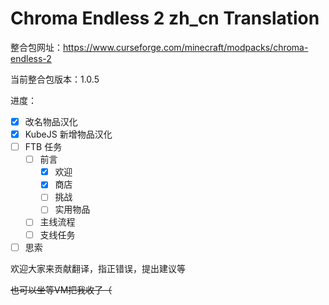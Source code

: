# Chroma Endless 2 zh_cn Translation

整合包网址：https://www.curseforge.com/minecraft/modpacks/chroma-endless-2

当前整合包版本：1.0.5

进度：

- [x] 改名物品汉化
- [x] KubeJS 新增物品汉化
- [ ] FTB 任务
	- [ ] 前言
		- [x] 欢迎
		- [x] 商店
		- [ ] 挑战
		- [ ] 实用物品
	- [ ] 主线流程
	- [ ] 支线任务
- [ ] 思索

欢迎大家来贡献翻译，指正错误，提出建议等

~~也可以坐等VM把我收了（~~